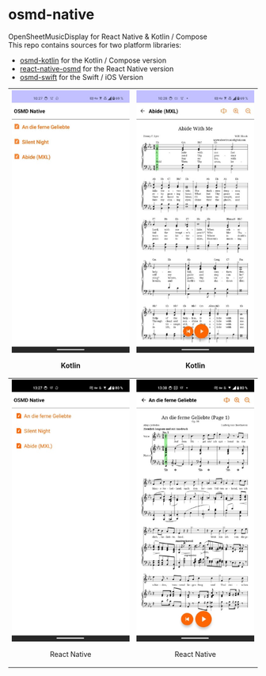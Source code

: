 # osmd-native

OpenSheetMusicDisplay for React Native & Kotlin / Compose  
This repo contains sources for two platform libraries:
- [osmd-kotlin](osmd-kotlin/) for the Kotlin / Compose version
- [react-native-osmd](react-native-osmd/) for the React Native version
- [osmd-swift](osmd-swift/) for the Swift / iOS Version

| ![Screenshot](osmd-kotlin/screenshot_1.jpg) <p align="center">Kotlin</p> | ![Screenshot](osmd-kotlin/screenshot_2.jpg) <p align="center">Kotlin</p> |
|---	|---	|
| ![Screenshot](react-native-osmd/screenshot_1.jpg) <p align="center">React Native</p> | ![Screenshot](react-native-osmd/screenshot_2.jpg) <p align="center">React Native</p> |

